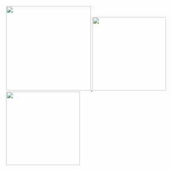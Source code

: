 <a href="/">
  <img height="230em" src="https://github-profile-summary-cards.vercel.app/api/cards/profile-details?username=chenssuchi&theme=github">
  <img height="200em" src="https://github-readme-stats.vercel.app/api?username=chenssuchi&show_icons=true&include_all_commits=true&count_private=true" />
  <img height="200em" src="https://github-readme-stats.vercel.app/api/top-langs?username=chenssuchi&layout=compact&exclude_repo=Android_Homework,rinchannowww.github.io&langs_count=8" />
</a>
